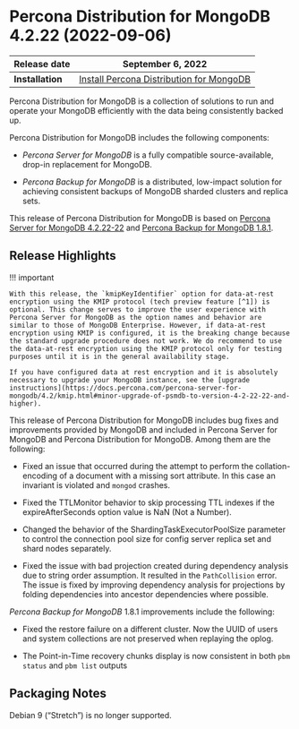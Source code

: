 # Percona Distribution for MongoDB 4.2.22 (2022-09-06)


| **Release date** | September 6, 2022   |
| ---------------- | ------------------ |
| **Installation** | [Install Percona Distribution for MongoDB](installation.md)|   


Percona Distribution for MongoDB is a collection of solutions to run and operate your
MongoDB efficiently with the data being consistently backed up.

Percona Distribution for MongoDB includes the following components:


* *Percona Server for MongoDB* is a fully compatible source-available, drop-in replacement
for MongoDB.


* *Percona Backup for MongoDB* is a distributed, low-impact solution for achieving
consistent backups of MongoDB sharded clusters and replica sets.

This release of Percona Distribution for MongoDB is based on [Percona Server for MongoDB 4.2.22-22](https://docs.percona.com/percona-server-for-mongodb/4.2/release_notes/4.2.22-22.html) and [Percona Backup for MongoDB 1.8.1](https://docs.percona.com/percona-backup-mongodb/release-notes/1.8.1.html).

## Release Highlights

!!! important

    With this release, the `kmipKeyIdentifier` option for data-at-rest encryption using the KMIP protocol (tech preview feature [^1]) is optional. This change serves to improve the user experience with Percona Server for MongoDB as the option names and behavior are similar to those of MongoDB Enterprise. However, if data-at-rest encryption using KMIP is configured, it is the breaking change because the standard upgrade procedure does not work. We do recommend to use the data-at-rest encryption using the KMIP protocol only for testing purposes until it is in the general availability stage.

    If you have configured data at rest encryption and it is absolutely necessary to upgrade your MongoDB instance, see the [upgrade instructions](https://docs.percona.com/percona-server-for-mongodb/4.2/kmip.html#minor-upgrade-of-psmdb-to-version-4-2-22-22-and-higher).

This release of Percona Distribution for MongoDB includes bug fixes and improvements provided by MongoDB and included in Percona Server for MongoDB and Percona Distribution for MongoDB. Among them are the following:

* Fixed an issue that occurred during the attempt to perform the collation-encoding of a document with a missing sort attribute. In this case an invariant is violated and `mongod` crashes.

* Fixed the TTLMonitor behavior to skip processing TTL indexes if the expireAfterSeconds option value is NaN (Not a Number).

* Changed the behavior of the ShardingTaskExecutorPoolSize parameter to control the connection pool size for config server replica set and shard nodes separately.

* Fixed the issue with bad projection created during dependency analysis due to string order assumption. It resulted in the `PathCollision` error. The issue is fixed by improving dependency analysis for projections by folding dependencies into ancestor dependencies where possible.

*Percona Backup for MongoDB* 1.8.1 improvements include the following:

* Fixed the restore failure on a different cluster. Now the UUID of users and system collections are not preserved when replaying the oplog.

* The Point-in-Time recovery chunks display is now consistent in both `pbm status` and `pbm list` outputs

## Packaging Notes

Debian 9 (“Stretch”) is no longer supported.

[^1]: Tech Preview Features are not yet ready for enterprise use and are not included in support via SLA. They are included in this release so that users can provide feedback prior to the full release of the feature in a future GA release (or removal of the feature if it is deemed not useful). This functionality can change (APIs, CLIs, etc.) from tech preview to GA.